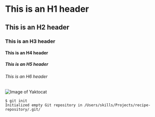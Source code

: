 # This is an H1 header
## This is an H2 header
### This is an H3 header
#### This is an H4 header
##### This is an H5 header
###### This is an H6 header


![Image of Yaktocat](https://octodex.github.com/images/daftpunktocat-thomas.gif)

```
$ git init
Initialized empty Git repository in /Users/skills/Projects/recipe-repository/.git/
```

